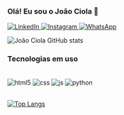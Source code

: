 ### Olá! Eu sou o João Ciola 🤙


[![LinkedIn](https://img.shields.io/badge/LinkedIn-0077B5?style=for-the-badge&logo=linkedin&logoColor=white) ](https://www.linkedin.com/in/joaociola/) 
[![Instagram](https://img.shields.io/badge/Instagram-E4405F?style=for-the-badge&logo=instagram&logoColor=white) ](https://www.instagram.com/ciolajoca/)
[![WhatsApp](https://img.shields.io/badge/WhatsApp-25D366?style=for-the-badge&logo=whatsapp&logoColor=white) ](https://wa.me/5541996031335)


![João Ciola GitHub stats](https://github-readme-stats.vercel.app/api?username=joaociola&show_icons=true&theme=dracula)

### Tecnologias em uso

<div style="display: inline_block"><br/>
    <img align="center" alt="html5" src="https://img.shields.io/badge/HTML5-E34F26?style=for-the-badge&logo=html5&logoColor=white"/>
    <img align="center" alt="css" src="https://img.shields.io/badge/CSS3-1572B6?style=for-the-badge&logo=css3&logoColor=white"/>
    <img align="center" alt="js" src="https://img.shields.io/badge/JavaScript-323330?style=for-the-badge&logo=javascript&logoColor=F7DF1E"/>
    <img align="center" alt="python" src="https://img.shields.io/badge/Python-14354C?style=for-the-badge&logo=python&logoColor=white"/>
</div><br/>



[![Top Langs](https://github-readme-stats.vercel.app/api/top-langs/?username=joaociola)](https://github.com/joaociola/github-readme-stats)
